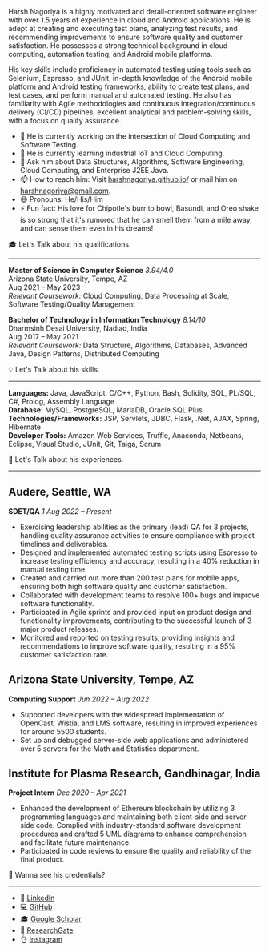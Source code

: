 Harsh Nagoriya is a highly motivated and detail-oriented software engineer with over 1.5 years of experience in cloud and Android applications. He is adept at creating and executing test plans, analyzing test results, and recommending improvements to ensure software quality and customer satisfaction. He possesses a strong technical background in cloud computing, automation testing, and Android mobile platforms.

His key skills include proficiency in automated testing using tools such as Selenium, Espresso, and JUnit, in-depth knowledge of the Android mobile platform and Android testing frameworks, ability to create test plans, and test cases, and perform manual and automated testing. He also has familiarity with Agile methodologies and continuous integration/continuous delivery (CI/CD) pipelines, excellent analytical and problem-solving skills, with a focus on quality assurance.

- 🔭 He is currently working on the intersection of Cloud Computing and Software Testing.
- 🌱 He is currently learning industrial IoT and Cloud Computing.
- 💬 Ask him about Data Structures, Algorithms, Software Engineering, Cloud Computing, and Enterprise J2EE Java.
- 📫 How to reach him: Visit [harshnagoriya.github.io/](https://harshnagoriya.github.io/) or mail him on [harshnagoriya@gmail.com](mailto:harshnagoriya@gmail.com).
- 😄 Pronouns: He/His/Him
- ⚡ Fun fact: His love for Chipotle's burrito bowl, Basundi, and Oreo shake is so strong that it's rumored that he can smell them from a mile away, and can sense them even in his dreams!

🎓 Let's Talk about his qualifications. 

---

**Master of Science in Computer Science** *3.94/4.0* \
Arizona State University, Tempe, AZ \
Aug 2021 – May 2023 \
*Relevant Coursework:* Cloud Computing, Data Processing at Scale, Software Testing/Quality Management

**Bachelor of Technology in Information Technology** *8.14/10* \
Dharmsinh Desai University, Nadiad, India \
Aug 2017 – May 2021 \
*Relevant Coursework:* Data Structure, Algorithms, Databases, Advanced Java, Design Patterns, Distributed Computing


💡 Let's Talk about his skills. 

---

**Languages:** Java, JavaScript, C/C++, Python, Bash, Solidity, SQL, PL/SQL, C#, Prolog, Assembly Language <br>
**Database:** MySQL, PostgreSQL, MariaDB, Oracle SQL Plus <br>
**Technologies/Frameworks:** JSP, Servlets, JDBC, Flask, .Net, AJAX, Spring, Hibernate <br>
**Developer Tools:** Amazon Web Services, Truffle, Anaconda, Netbeans, Eclipse, Visual Studio, JUnit, Git, Taiga, Scrum <br>

💼 Let's Talk about his experiences. 

---

## Audere, Seattle, WA
**SDET/QA** *1 Aug 2022 – Present*

- Exercising leadership abilities as the primary (lead) QA for 3 projects, handling quality assurance activities to ensure compliance with project timelines and deliverables.
- Designed and implemented automated testing scripts using Espresso to increase testing efficiency and accuracy, resulting in a 40% reduction in manual testing time.
- Created and carried out more than 200 test plans for mobile apps, ensuring both high software quality and customer satisfaction.
- Collaborated with development teams to resolve 100+ bugs and improve software functionality.
- Participated in Agile sprints and provided input on product design and functionality improvements, contributing to the successful launch of 3 major product releases.
- Monitored and reported on testing results, providing insights and recommendations to improve software quality, resulting in a 95% customer satisfaction rate.

## Arizona State University, Tempe, AZ
**Computing Support** *Jun 2022 – Aug 2022*

- Supported developers with the widespread implementation of OpenCast, Wistia, and LMS software, resulting in improved experiences for around 5500 students.
- Set up and debugged server-side web applications and administered over 5 servers for the Math and Statistics department.

## Institute for Plasma Research, Gandhinagar, India
**Project Intern** *Dec 2020 – Apr 2021*

- Enhanced the development of Ethereum blockchain by utilizing 3 programming languages and maintaining both client-side and server-side code. Complied with industry-standard software development procedures and crafted 5 UML diagrams to enhance comprehension and facilitate future maintenance.
- Participated in code reviews to ensure the quality and reliability of the final product.


🤔 Wanna see his credentials?

---

- 👔 [LinkedIn](https://www.linkedin.com/in/harshnagoriya/)
- 💻 [GitHub](https://github.com/harshnagoriya)
- 🎓 [Google Scholar](https://scholar.google.co.in/citations?user=cI0ZKq0AAAAJ&hl=en)
- 📖 [ResearchGate](https://www.researchgate.net/profile/Harsh_Nagoriya)
- 👌 [Instagram](https://www.instagram.com/realharshnagoriya/)

